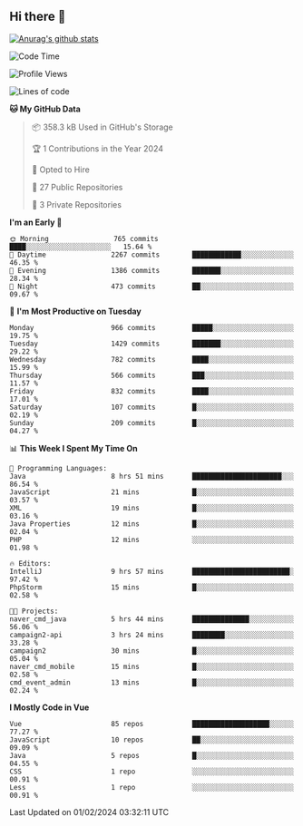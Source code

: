 ## Hi there 👋

[![Anurag's github stats](https://github-readme-stats.vercel.app/api?username=Songwonseok)](https://github.com/anuraghazra/github-readme-stats)



<!--START_SECTION:waka-->
![Code Time](http://img.shields.io/badge/Code%20Time-2%2C656%20hrs%2045%20mins-blue)

![Profile Views](http://img.shields.io/badge/Profile%20Views-2-blue)

![Lines of code](https://img.shields.io/badge/From%20Hello%20World%20I%27ve%20Written-34.8%20million%20lines%20of%20code-blue)

**🐱 My GitHub Data** 

> 📦 358.3 kB Used in GitHub's Storage 
 > 
> 🏆 1 Contributions in the Year 2024
 > 
> 💼 Opted to Hire
 > 
> 📜 27 Public Repositories 
 > 
> 🔑 3 Private Repositories 
 > 
**I'm an Early 🐤** 

```text
🌞 Morning                765 commits         ████░░░░░░░░░░░░░░░░░░░░░   15.64 % 
🌆 Daytime                2267 commits        ████████████░░░░░░░░░░░░░   46.35 % 
🌃 Evening                1386 commits        ███████░░░░░░░░░░░░░░░░░░   28.34 % 
🌙 Night                  473 commits         ██░░░░░░░░░░░░░░░░░░░░░░░   09.67 % 
```
📅 **I'm Most Productive on Tuesday** 

```text
Monday                   966 commits         █████░░░░░░░░░░░░░░░░░░░░   19.75 % 
Tuesday                  1429 commits        ███████░░░░░░░░░░░░░░░░░░   29.22 % 
Wednesday                782 commits         ████░░░░░░░░░░░░░░░░░░░░░   15.99 % 
Thursday                 566 commits         ███░░░░░░░░░░░░░░░░░░░░░░   11.57 % 
Friday                   832 commits         ████░░░░░░░░░░░░░░░░░░░░░   17.01 % 
Saturday                 107 commits         █░░░░░░░░░░░░░░░░░░░░░░░░   02.19 % 
Sunday                   209 commits         █░░░░░░░░░░░░░░░░░░░░░░░░   04.27 % 
```


📊 **This Week I Spent My Time On** 

```text
💬 Programming Languages: 
Java                     8 hrs 51 mins       ██████████████████████░░░   86.54 % 
JavaScript               21 mins             █░░░░░░░░░░░░░░░░░░░░░░░░   03.57 % 
XML                      19 mins             █░░░░░░░░░░░░░░░░░░░░░░░░   03.16 % 
Java Properties          12 mins             █░░░░░░░░░░░░░░░░░░░░░░░░   02.04 % 
PHP                      12 mins             ░░░░░░░░░░░░░░░░░░░░░░░░░   01.98 % 

🔥 Editors: 
IntelliJ                 9 hrs 57 mins       ████████████████████████░   97.42 % 
PhpStorm                 15 mins             █░░░░░░░░░░░░░░░░░░░░░░░░   02.58 % 

🐱‍💻 Projects: 
naver_cmd_java           5 hrs 44 mins       ██████████████░░░░░░░░░░░   56.06 % 
campaign2-api            3 hrs 24 mins       ████████░░░░░░░░░░░░░░░░░   33.28 % 
campaign2                30 mins             █░░░░░░░░░░░░░░░░░░░░░░░░   05.04 % 
naver_cmd_mobile         15 mins             █░░░░░░░░░░░░░░░░░░░░░░░░   02.58 % 
cmd_event_admin          13 mins             █░░░░░░░░░░░░░░░░░░░░░░░░   02.24 % 
```

**I Mostly Code in Vue** 

```text
Vue                      85 repos            ███████████████████░░░░░░   77.27 % 
JavaScript               10 repos            ██░░░░░░░░░░░░░░░░░░░░░░░   09.09 % 
Java                     5 repos             █░░░░░░░░░░░░░░░░░░░░░░░░   04.55 % 
CSS                      1 repo              ░░░░░░░░░░░░░░░░░░░░░░░░░   00.91 % 
Less                     1 repo              ░░░░░░░░░░░░░░░░░░░░░░░░░   00.91 % 
```




 Last Updated on 01/02/2024 03:32:11 UTC
<!--END_SECTION:waka-->
